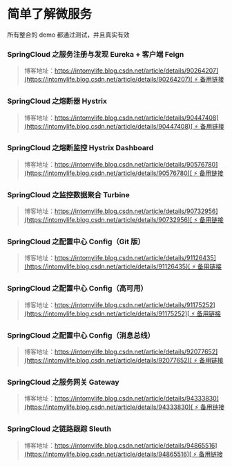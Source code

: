 # 简单了解微服务

所有整合的 demo 都通过测试，并且真实有效

### SpringCloud 之服务注册与发现 Eureka + 客户端 Feign
> 博客地址：[https://intomylife.blog.csdn.net/article/details/90264207](https://intomylife.blog.csdn.net/article/details/90264207)[ ⚡ 备用链接](https://blog.csdn.net/qq_41402200/article/details/90264207)

### SpringCloud 之熔断器 Hystrix
> 博客地址：[https://intomylife.blog.csdn.net/article/details/90447408](https://intomylife.blog.csdn.net/article/details/90447408)[ ⚡ 备用链接](https://blog.csdn.net/qq_41402200/article/details/90447408)

### SpringCloud 之熔断监控 Hystrix Dashboard
> 博客地址：[https://intomylife.blog.csdn.net/article/details/90576780](https://intomylife.blog.csdn.net/article/details/90576780)[ ⚡ 备用链接](https://blog.csdn.net/qq_41402200/article/details/90576780)

### SpringCloud 之监控数据聚合 Turbine
> 博客地址：[https://intomylife.blog.csdn.net/article/details/90732956](https://intomylife.blog.csdn.net/article/details/90732956)[ ⚡ 备用链接](https://blog.csdn.net/qq_41402200/article/details/90732956)

### SpringCloud 之配置中心 Config（Git 版）
> 博客地址：[https://intomylife.blog.csdn.net/article/details/91126435](https://intomylife.blog.csdn.net/article/details/91126435)[ ⚡ 备用链接](https://blog.csdn.net/qq_41402200/article/details/91126435)

### SpringCloud 之配置中心 Config（高可用）
> 博客地址：[https://intomylife.blog.csdn.net/article/details/91175252](https://intomylife.blog.csdn.net/article/details/91175252)[ ⚡ 备用链接](https://blog.csdn.net/qq_41402200/article/details/91175252)

### SpringCloud 之配置中心 Config（消息总线）
> 博客地址：[https://intomylife.blog.csdn.net/article/details/92077652](https://intomylife.blog.csdn.net/article/details/92077652)[ ⚡ 备用链接](https://blog.csdn.net/qq_41402200/article/details/92077652)

### SpringCloud 之服务网关 Gateway
> 博客地址：[https://intomylife.blog.csdn.net/article/details/94333830](https://intomylife.blog.csdn.net/article/details/94333830)[ ⚡ 备用链接](https://blog.csdn.net/qq_41402200/article/details/94333830)

### SpringCloud 之链路跟踪 Sleuth
> 博客地址：[https://intomylife.blog.csdn.net/article/details/94865516](https://intomylife.blog.csdn.net/article/details/94865516)[ ⚡ 备用链接](https://blog.csdn.net/qq_41402200/article/details/94865516)

